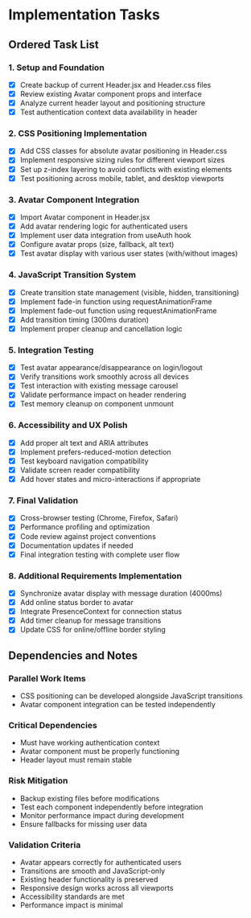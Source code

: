 # Implementation Tasks

## Ordered Task List

### 1. Setup and Foundation
- [x] Create backup of current Header.jsx and Header.css files
- [x] Review existing Avatar component props and interface
- [x] Analyze current header layout and positioning structure
- [x] Test authentication context data availability in header

### 2. CSS Positioning Implementation
- [x] Add CSS classes for absolute avatar positioning in Header.css
- [x] Implement responsive sizing rules for different viewport sizes
- [x] Set up z-index layering to avoid conflicts with existing elements
- [x] Test positioning across mobile, tablet, and desktop viewports

### 3. Avatar Component Integration
- [x] Import Avatar component in Header.jsx
- [x] Add avatar rendering logic for authenticated users
- [x] Implement user data integration from useAuth hook
- [x] Configure avatar props (size, fallback, alt text)
- [x] Test avatar display with various user states (with/without images)

### 4. JavaScript Transition System
- [x] Create transition state management (visible, hidden, transitioning)
- [x] Implement fade-in function using requestAnimationFrame
- [x] Implement fade-out function using requestAnimationFrame
- [x] Add transition timing (300ms duration)
- [x] Implement proper cleanup and cancellation logic

### 5. Integration Testing
- [x] Test avatar appearance/disappearance on login/logout
- [x] Verify transitions work smoothly across all devices
- [x] Test interaction with existing message carousel
- [x] Validate performance impact on header rendering
- [x] Test memory cleanup on component unmount

### 6. Accessibility and UX Polish
- [x] Add proper alt text and ARIA attributes
- [x] Implement prefers-reduced-motion detection
- [x] Test keyboard navigation compatibility
- [x] Validate screen reader compatibility
- [x] Add hover states and micro-interactions if appropriate

### 7. Final Validation
- [x] Cross-browser testing (Chrome, Firefox, Safari)
- [x] Performance profiling and optimization
- [x] Code review against project conventions
- [x] Documentation updates if needed
- [x] Final integration testing with complete user flow

### 8. Additional Requirements Implementation
- [x] Synchronize avatar display with message duration (4000ms)
- [x] Add online status border to avatar
- [x] Integrate PresenceContext for connection status
- [x] Add timer cleanup for message transitions
- [x] Update CSS for online/offline border styling

## Dependencies and Notes

### Parallel Work Items
- CSS positioning can be developed alongside JavaScript transitions
- Avatar component integration can be tested independently

### Critical Dependencies
- Must have working authentication context
- Avatar component must be properly functioning
- Header layout must remain stable

### Risk Mitigation
- Backup existing files before modifications
- Test each component independently before integration
- Monitor performance impact during development
- Ensure fallbacks for missing user data

### Validation Criteria
- Avatar appears correctly for authenticated users
- Transitions are smooth and JavaScript-only
- Existing header functionality is preserved
- Responsive design works across all viewports
- Accessibility standards are met
- Performance impact is minimal